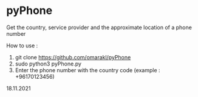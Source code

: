 # pyPhone
Get the country, service provider and the approximate location of a phone number

How to use :


1. git clone https://github.com/omarakl/pyPhone
2. sudo python3 pyPhone.py
3. Enter the phone number with the country code (example : +96170123456)



18.11.2021
